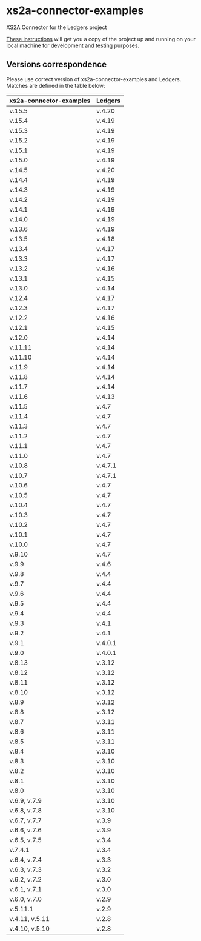 # xs2a-connector-examples

XS2A Connector for the Ledgers project

[These instructions](GETTING_STARTED.md) will get you a copy of the project up and running on your local machine for development and testing purposes.

## Versions correspondence

Please use correct version of xs2a-connector-examples and Ledgers. Matches are defined in the table below:

| xs2a-connector-examples | Ledgers |
|-------------------------|---------|
| v.15.5                  | v.4.20  |
| v.15.4                  | v.4.19  |
| v.15.3                  | v.4.19  |
| v.15.2                  | v.4.19  |
| v.15.1                  | v.4.19  |
| v.15.0                  | v.4.19  |
| v.14.5                  | v.4.20  |
| v.14.4                  | v.4.19  |
| v.14.3                  | v.4.19  |
| v.14.2                  | v.4.19  |
| v.14.1                  | v.4.19  |
| v.14.0                  | v.4.19  |
| v.13.6                  | v.4.19  |
| v.13.5                  | v.4.18  |
| v.13.4                  | v.4.17  |
| v.13.3                  | v.4.17  |
| v.13.2                  | v.4.16  |
| v.13.1                  | v.4.15  |
| v.13.0                  | v.4.14  |
| v.12.4                  | v.4.17  |
| v.12.3                  | v.4.17  |
| v.12.2                  | v.4.16  |
| v.12.1                  | v.4.15  |
| v.12.0                  | v.4.14  |
| v.11.11                 | v.4.14  |
| v.11.10                 | v.4.14  |
| v.11.9                  | v.4.14  |
| v.11.8                  | v.4.14  |
| v.11.7                  | v.4.14  |
| v.11.6                  | v.4.13  |
| v.11.5                  | v.4.7   |
| v.11.4                  | v.4.7   |
| v.11.3                  | v.4.7   |
| v.11.2                  | v.4.7   |
| v.11.1                  | v.4.7   |
| v.11.0                  | v.4.7   |
| v.10.8                  | v.4.7.1 |
| v.10.7                  | v.4.7.1 |
| v.10.6                  | v.4.7   |
| v.10.5                  | v.4.7   |
| v.10.4                  | v.4.7   |
| v.10.3                  | v.4.7   |
| v.10.2                  | v.4.7   |
| v.10.1                  | v.4.7   |
| v.10.0                  | v.4.7   |
| v.9.10                  | v.4.7   |
| v.9.9                   | v.4.6   |
| v.9.8                   | v.4.4   |
| v.9.7                   | v.4.4   |
| v.9.6                   | v.4.4   |
| v.9.5                   | v.4.4   |
| v.9.4                   | v.4.4   |
| v.9.3                   | v.4.1   |
| v.9.2                   | v.4.1   |
| v.9.1                   | v.4.0.1 |
| v.9.0                   | v.4.0.1 |
| v.8.13                  | v.3.12  |
| v.8.12                  | v.3.12  |
| v.8.11                  | v.3.12  |
| v.8.10                  | v.3.12  |
| v.8.9                   | v.3.12  |
| v.8.8                   | v.3.12  |
| v.8.7                   | v.3.11  |
| v.8.6                   | v.3.11  |
| v.8.5                   | v.3.11  |
| v.8.4                   | v.3.10  |
| v.8.3                   | v.3.10  |
| v.8.2                   | v.3.10  |
| v.8.1                   | v.3.10  |
| v.8.0                   | v.3.10  |
| v.6.9, v.7.9            | v.3.10  |
| v.6.8, v.7.8            | v.3.10  |
| v.6.7, v.7.7            | v.3.9   |
| v.6.6, v.7.6            | v.3.9   |
| v.6.5, v.7.5            | v.3.4   |
| v.7.4.1                 | v.3.4   |
| v.6.4, v.7.4            | v.3.3   |
| v.6.3, v.7.3            | v.3.2   |
| v.6.2, v.7.2            | v.3.0   |
| v.6.1, v.7.1            | v.3.0   |
| v.6.0, v.7.0            | v.2.9   |
| v.5.11.1                | v.2.9   |
| v.4.11, v.5.11          | v.2.8   |
| v.4.10, v.5.10          | v.2.8   |
